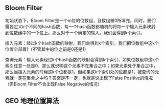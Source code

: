 ## Bloom Filter

初始状态下，Bloom Filter是一个m位的位数组，且数组被0所填充。同时，我们需要定义k个不同的hash函数，每一个hash函数都随机的将每一个输入元素映射到位数组中的一个位上。那么对于一个确定的输入，我们会得到k个索引。

插入元素：经过k个hash函数的映射，我们会得到k个索引，我们把位数组中这k个位置全部置1（不管其中的位之前是0还是1）

查询元素：输入元素经过k个hash函数的映射会得到k个索引，如果位数组中这k个索引任意一处是0，那么就说明这个元素不在集合之中；如果元素处于集合之中，那么当插入元素的时候这k个位都是1。但如果这k个索引处的位都是1，被查询的元素就一定在集合之中吗？答案是不一定，也就是说出现了False Positive的情况（但Bloom Filter不会出现False Negative的情况）

## GEO 地理位置算法


